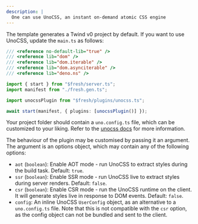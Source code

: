 ```yaml
---
description: |
  One can use UnoCSS, an instant on-demand atomic CSS engine
---
```


The template generates a Twind v0 project by default. If you want to use UnoCSS,
update the `main.ts` as follows:

```ts
/// <reference no-default-lib="true" />
/// <reference lib="dom" />
/// <reference lib="dom.iterable" />
/// <reference lib="dom.asynciterable" />
/// <reference lib="deno.ns" />

import { start } from "$fresh/server.ts";
import manifest from "./fresh.gen.ts";

import unocssPlugin from "$fresh/plugins/unocss.ts";

await start(manifest, { plugins: [unocssPlugin()] });
```

Your project folder should contain a `uno.config.ts` file, which can be
customized to your liking. Refer to the
[unocss docs](https://unocss.dev/guide/config-file) for more information.

The behaviour of the plugin may be customised by passing it an argument. The
argument is an options object, which may contain any of the following options:

- `aot` (`boolean`): Enable AOT mode - run UnoCSS to extract styles during the
  build task. Default: `true`.
- `ssr` (`boolean`): Enable SSR mode - run UnoCSS live to extract styles during
  server renders. Default: `false`.
- `csr` (`boolean`): Enable CSR mode - run the UnoCSS runtime on the client. It
  will generate styles live in response to DOM events. Default: `false`.
- `config`: An inline UnoCSS `UserConfig` object, as an alternative to a
  `uno.config.ts` file. Note that this is not compatible with the `csr` option,
  as the config object can not be bundled and sent to the client.
